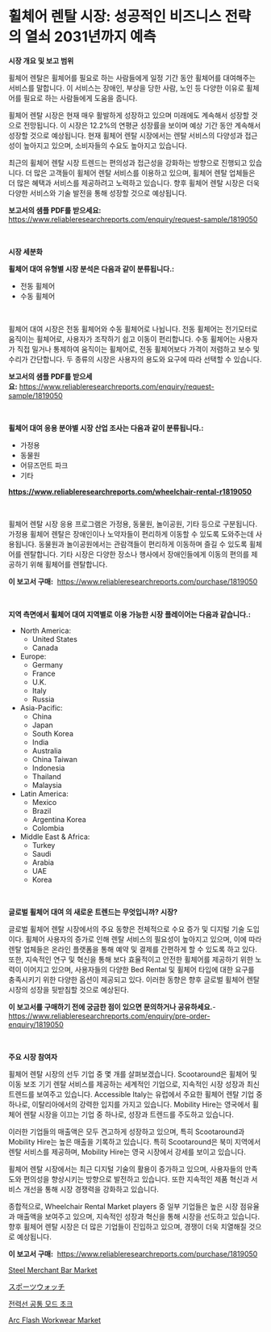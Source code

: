 <p><h1>휠체어 렌탈 시장: 성공적인 비즈니스 전략의 열쇠 2031년까지 예측</h1></p><p><strong>시장 개요 및 보고 범위</strong></p>
<p><p>휠체어 렌탈은 휠체어를 필요로 하는 사람들에게 일정 기간 동안 휠체어를 대여해주는 서비스를 말합니다. 이 서비스는 장애인, 부상을 당한 사람, 노인 등 다양한 이유로 휠체어를 필요로 하는 사람들에게 도움을 줍니다. </p><p>휠체어 렌탈 시장은 현재 매우 활발하게 성장하고 있으며 미래에도 계속해서 성장할 것으로 전망됩니다. 이 시장은 12.2%의 연평균 성장률을 보이며 예상 기간 동안 계속해서 성장할 것으로 예상됩니다. 현재 휠체어 렌탈 시장에서는 렌탈 서비스의 다양성과 접근성이 높아지고 있으며, 소비자들의 수요도 높아지고 있습니다.</p><p>최근의 휠체어 렌탈 시장 트렌드는 편의성과 접근성을 강화하는 방향으로 진행되고 있습니다. 더 많은 고객들이 휠체어 렌탈 서비스를 이용하고 있으며, 휠체어 렌탈 업체들은 더 많은 혜택과 서비스를 제공하려고 노력하고 있습니다. 향후 휠체어 렌탈 시장은 더욱 다양한 서비스와 기술 발전을 통해 성장할 것으로 예상됩니다.</p></p>
<p><strong>보고서의 샘플 PDF를 받으세요:</strong> <a href="https://www.reliableresearchreports.com/enquiry/request-sample/1819050">https://www.reliableresearchreports.com/enquiry/request-sample/1819050</a></p>
<p>&nbsp;</p>
<p><strong>시장 세분화</strong></p>
<p><strong>휠체어 대여 유형별 시장 분석은 다음과 같이 분류됩니다.:</strong></p>
<p><ul><li>전동 휠체어</li><li>수동 휠체어</li></ul></p>
<p>&nbsp;</p>
<p><p>휠체어 대여 시장은 전동 휠체어와 수동 휠체어로 나뉩니다. 전동 휠체어는 전기모터로 움직이는 휠체어로, 사용자가 조작하기 쉽고 이동이 편리합니다. 수동 휠체어는 사용자가 직접 밀거나 통제하여 움직이는 휠체어로, 전동 휠체어보다 가격이 저렴하고 보수 및 수리가 간단합니다. 두 종류의 시장은 사용자의 용도와 요구에 따라 선택할 수 있습니다.</p></p>
<p><strong>보고서의 샘플 PDF를 받으세요:</strong>&nbsp;<a href="https://www.reliableresearchreports.com/enquiry/request-sample/1819050">https://www.reliableresearchreports.com/enquiry/request-sample/1819050</a></p>
<p>&nbsp;</p>
<p><strong> 휠체어 대여 응용 분야별 시장 산업 조사는 다음과 같이 분류됩니다.:</strong></p>
<p><ul><li>가정용</li><li>동물원</li><li>어뮤즈먼트 파크</li><li>기타</li></ul></p>
<p><strong><a href="https://www.reliableresearchreports.com/wheelchair-rental-r1819050">https://www.reliableresearchreports.com/wheelchair-rental-r1819050</a></strong></p>
<p>&nbsp;</p>
<p><p>휠체어 렌탈 시장 응용 프로그램은 가정용, 동물원, 놀이공원, 기타 등으로 구분됩니다. 가정용 휠체어 렌탈은 장애인이나 노약자들이 편리하게 이동할 수 있도록 도와주는데 사용됩니다. 동물원과 놀이공원에서는 관람객들이 편리하게 이동하며 즐길 수 있도록 휠체어를 렌탈합니다. 기타 시장은 다양한 장소나 행사에서 장애인들에게 이동의 편의를 제공하기 위해 휠체어를 렌탈합니다.</p></p>
<p><strong>이 보고서 구매:</strong>&nbsp; <a href="https://www.reliableresearchreports.com/purchase/1819050">https://www.reliableresearchreports.com/purchase/1819050</a></p>
<p>&nbsp;</p>
<p><strong>지역 측면에서 휠체어 대여 지역별로 이용 가능한 시장 플레이어는 다음과 같습니다.:</strong></p>
<p><ul>
    <li>
        North America:
        <ul>
            <li>United States</li>
            <li>Canada</li>
        </ul>
    </li>
    <li>
        Europe:
        <ul>
            <li>Germany</li>
            <li>France</li>
            <li>U.K.</li>
            <li>Italy</li>
            <li>Russia</li>
        </ul>
    </li>
    <li>
        Asia-Pacific:
        <ul>
            <li>China</li>
            <li>Japan</li>
            <li>South Korea</li>
            <li>India</li>
            <li>Australia</li>
            <li>China Taiwan</li>
            <li>Indonesia</li>
            <li>Thailand</li>
            <li>Malaysia</li>
        </ul>
    </li>
    <li>
        Latin America:
        <ul>
            <li>Mexico</li>
            <li>Brazil</li>
            <li>Argentina Korea</li>
            <li>Colombia</li>
        </ul>
    </li>
    <li>
        Middle East & Africa:
        <ul>
            <li>Turkey</li>
            <li>Saudi</li>
            <li>Arabia</li>
            <li>UAE</li>
            <li>Korea</li>
        </ul>
    </li>
    </ul></p>
<p>&nbsp;</p>
<p><strong>글로벌 휠체어 대여 의 새로운 트렌드는 무엇입니까? 시장?</strong></p>
<p><p>글로벌 휠체어 렌탈 시장에서의 주요 동향은 전체적으로 수요 증가 및 디지털 기술 도입이다. 휠체어 사용자의 증가로 인해 렌탈 서비스의 필요성이 높아지고 있으며, 이에 따라 렌탈 업체들은 온라인 플랫폼을 통해 예약 및 결제를 간편하게 할 수 있도록 하고 있다. 또한, 지속적인 연구 및 혁신을 통해 보다 효율적이고 안전한 휠체어를 제공하기 위한 노력이 이어지고 있으며, 사용자들의 다양한 Bed Rental 및 휠체어 타입에 대한 요구를 충족시키기 위한 다양한 옵션이 제공되고 있다. 이러한 동향은 향후 글로벌 휠체어 렌탈 시장의 성장을 뒷받침할 것으로 예상된다.</p></p>
<p><strong>이 보고서를 구매하기 전에 궁금한 점이 있으면 문의하거나 공유하세요.</strong>- <a href="https://www.reliableresearchreports.com/enquiry/pre-order-enquiry/1819050">https://www.reliableresearchreports.com/enquiry/pre-order-enquiry/1819050</a></p>
<p>&nbsp;</p>
<p><strong>주요 시장 참여자</strong></p>
<p><p>휠체어 렌탈 시장의 선두 기업 중 몇 개를 살펴보겠습니다. Scootaround은 휠체어 및 이동 보조 기기 렌탈 서비스를 제공하는 세계적인 기업으로, 지속적인 시장 성장과 최신 트렌드를 보여주고 있습니다. Accessible Italy는 유럽에서 주요한 휠체어 렌탈 기업 중 하나로, 이탈리아에서의 강력한 입지를 가지고 있습니다. Mobility Hire는 영국에서 휠체어 렌탈 시장을 이끄는 기업 중 하나로, 성장과 트렌드를 주도하고 있습니다.</p><p>이러한 기업들의 매출액은 모두 견고하게 성장하고 있으며, 특히 Scootaround과 Mobility Hire는 높은 매출을 기록하고 있습니다. 특히 Scootaround은 북미 지역에서 렌탈 서비스를 제공하며, Mobility Hire는 영국 시장에서 강세를 보이고 있습니다.</p><p>휠체어 렌탈 시장에서는 최근 디지털 기술의 활용이 증가하고 있으며, 사용자들의 만족도와 편의성을 향상시키는 방향으로 발전하고 있습니다. 또한 지속적인 제품 혁신과 서비스 개선을 통해 시장 경쟁력을 강화하고 있습니다.</p><p>종합적으로, Wheelchair Rental Market players 중 일부 기업들은 높은 시장 점유율과 매출액을 보여주고 있으며, 지속적인 성장과 혁신을 통해 시장을 선도하고 있습니다. 향후 휠체어 렌탈 시장은 더 많은 기업들이 진입하고 있으며, 경쟁이 더욱 치열해질 것으로 예상됩니다.</p></p>
<p><strong>이 보고서 구매:</strong>&nbsp;&nbsp;<a href="https://www.reliableresearchreports.com/purchase/1819050">https://www.reliableresearchreports.com/purchase/1819050</a></p>
<p><p><a href="https://www.linkedin.com/pulse/steel-merchant-bar-market-challenges-opportunities-growth-whxce?trackingId=EJPYIpnbhJE1BjE%2FSpGAZQ%3D%3D">Steel Merchant Bar Market</a></p><p><a href="https://github.com/lily-u-genius/Market-Research-Report-List-1/blob/main/401028732259.md">スポーツウォッチ</a></p><p><a href="https://medium.com/@kylevasquez266/2024%EB%85%84%EB%B6%80%ED%84%B0-2031%EB%85%84%EA%B9%8C%EC%A7%80-%EC%98%88%EC%B8%A1%EB%90%9C-%EC%A0%84%EC%9B%90%EC%84%A0-%EA%B3%B5%ED%86%B5-%EB%AA%A8%EB%93%9C-%EC%B4%88%ED%81%AC-%EC%8B%9C%EC%9E%A5-%EB%B6%84%EC%84%9D-%EB%B0%8F-%EA%B7%9C%EB%AA%A8-%EC%98%88%EC%B8%A1-e36c36fc17f3">전력선 공통 모드 초크</a></p><p><a href="https://www.linkedin.com/pulse/arc-flash-workwear-market-outlook-industry-overview-forecast-xp5bc?trackingId=7A9InP4Q7uvvpnNsdKo6Xw%3D%3D">Arc Flash Workwear Market</a></p></p>